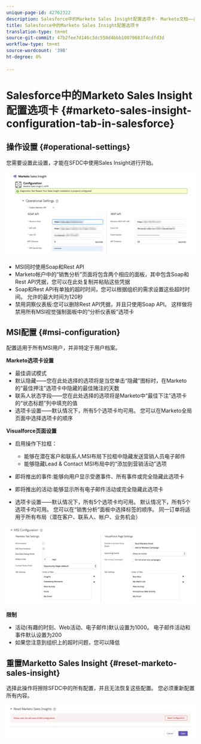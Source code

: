 ```yaml
---
unique-page-id: 42762322
description: Salesforce中的Marketo Sales Insight配置选项卡- Marketo文档——产品文档
title: Salesforce中的Marketo Sales Insight配置选项卡
translation-type: tm+mt
source-git-commit: 47b2fee7d146c3dc558d4bbb10070683f4cdfd3d
workflow-type: tm+mt
source-wordcount: '398'
ht-degree: 0%

---
```



# Salesforce中的Marketo Sales Insight配置选项卡 {#marketo-sales-insight-configuration-tab-in-salesforce}

## 操作设置 {#operational-settings}

您需要设置此设置，才能在SFDC中使用Sales Insight进行开始。

![](assets/one.png)

* MSI同时使用Soap和Rest API
* Marketo帐户中的“销售分析”页面将包含两个相应的面板，其中包含Soap和Rest API凭据，您可以在此处复制并粘贴这些凭据
* Soap和Rest API有单独的超时时间，您可以根据组织的需求设置这些超时时间。 允许的最大时间为120秒
* 禁用洞察仪表板:您可以删除Rest API凭据，并且只使用Soap API。 这样做将禁用所有MSI视觉强制面板中的“分析仪表板”选项卡

## MSI配置 {#msi-configuration}

配置适用于所有MSI用户，并非特定于用户档案。

**Marketo选项卡设置**

* 最佳调试模式
* 默认隐藏——您在此处选择的选项将是当您单击“隐藏”图标时，在Marketo的“最佳押注”选项卡中隐藏的最佳赌注的天数
* 联系人状态字段——您在此处选择的选项将是Marketo中“最佳下注”选项卡的“状态标题”列中填充的值
* 选项卡设置——默认情况下，所有5个选项卡均可用。 您可以在Marketo全局页面中选择选项卡的顺序

**Visualforce页面设置**

* 启用操作下拉框：

   * 能够在潜在客户和联系人MSI布局下拉框中隐藏发送营销人员电子邮件
   * 能够隐藏Lead &amp; Contact MSI布局中的“添加到营销活动”选项

* 即将推出的事件:能够向用户显示受邀事件、所有事件或完全隐藏此选项卡
* 即将推出的活动:能够显示所有电子邮件活动或完全隐藏此选项卡
* 选项卡设置——默认情况下，所有5个选项卡均可用。 默认情况下，所有5个选项卡均可用。 您可以在“销售分析”面板中选择标签的顺序。 同一订单将适用于所有布局（潜在客户、联系人、帐户、业务机会）

![](assets/two.png)

**限制**

* 活动(有趣的时刻、Web活动、电子邮件)默认设置为1000。 电子邮件活动和事件默认设置为200
* 如果您注意到组织上的超时问题，您可以降低

## 重置Marketto Sales Insight {#reset-marketo-sales-insight}

选择此操作将擦除SFDC中的所有配置，并且无法恢复这些配置。 您必须重新配置所有内容。

![](assets/three.png)

